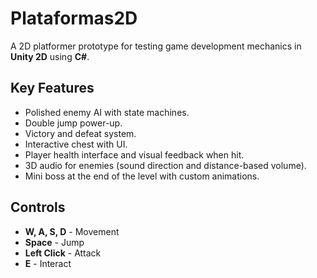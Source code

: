 # Plataformas2D

A 2D platformer prototype for testing game development mechanics in **Unity 2D** using **C#**.

## Key Features

- Polished enemy AI with state machines.  
- Double jump power-up.  
- Victory and defeat system.  
- Interactive chest with UI.  
- Player health interface and visual feedback when hit.  
- 3D audio for enemies (sound direction and distance-based volume).  
- Mini boss at the end of the level with custom animations.  

## Controls

- **W, A, S, D** - Movement  
- **Space** - Jump  
- **Left Click** - Attack  
- **E** - Interact  

